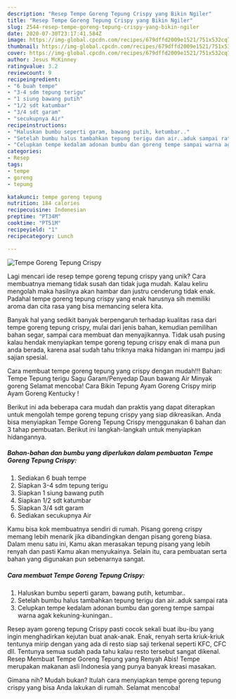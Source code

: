 ```yaml
---
description: "Resep Tempe Goreng Tepung Crispy yang Bikin Ngiler"
title: "Resep Tempe Goreng Tepung Crispy yang Bikin Ngiler"
slug: 2544-resep-tempe-goreng-tepung-crispy-yang-bikin-ngiler
date: 2020-07-30T23:17:41.584Z
image: https://img-global.cpcdn.com/recipes/679dffd2009e1521/751x532cq70/tempe-goreng-tepung-crispy-foto-resep-utama.jpg
thumbnail: https://img-global.cpcdn.com/recipes/679dffd2009e1521/751x532cq70/tempe-goreng-tepung-crispy-foto-resep-utama.jpg
cover: https://img-global.cpcdn.com/recipes/679dffd2009e1521/751x532cq70/tempe-goreng-tepung-crispy-foto-resep-utama.jpg
author: Jesus McKinney
ratingvalue: 3.2
reviewcount: 9
recipeingredient:
- "6 buah tempe"
- "3-4 sdm tepung terigu"
- "1 siung bawang putih"
- "1/2 sdt katumbar"
- "3/4 sdt garam"
- "secukupnya Air"
recipeinstructions:
- "Haluskan bumbu seperti garam, bawang putih, ketumbar.."
- "Setelah bumbu halus tambahkan tepung terigu dan air..aduk sampai rata"
- "Celupkan tempe kedalam adonan bumbu dan goreng tempe sampai warna agak kekuning-kuningan.."
categories:
- Resep
tags:
- tempe
- goreng
- tepung

katakunci: tempe goreng tepung 
nutrition: 184 calories
recipecuisine: Indonesian
preptime: "PT34M"
cooktime: "PT51M"
recipeyield: "1"
recipecategory: Lunch

---
```



![Tempe Goreng Tepung Crispy](https://img-global.cpcdn.com/recipes/679dffd2009e1521/751x532cq70/tempe-goreng-tepung-crispy-foto-resep-utama.jpg)

Lagi mencari ide resep tempe goreng tepung crispy yang unik? Cara membuatnya memang tidak susah dan tidak juga mudah. Kalau keliru mengolah maka hasilnya akan hambar dan justru cenderung tidak enak. Padahal tempe goreng tepung crispy yang enak harusnya sih memiliki aroma dan cita rasa yang bisa memancing selera kita.

Banyak hal yang sedikit banyak berpengaruh terhadap kualitas rasa dari tempe goreng tepung crispy, mulai dari jenis bahan, kemudian pemilihan bahan segar, sampai cara membuat dan menyajikannya. Tidak usah pusing kalau hendak menyiapkan tempe goreng tepung crispy enak di mana pun anda berada, karena asal sudah tahu triknya maka hidangan ini mampu jadi sajian spesial.

Cara membuat tempe goreng tepung yang crispy dengan mudah!!! Bahan: Tempe Tepung terigu Sagu Garam/Penyedap Daun bawang Air Minyak goreng Selamat mencoba! Cara Bikin Tepung Ayam Goreng Crispy mirip Ayam Goreng Kentucky !


Berikut ini ada beberapa cara mudah dan praktis yang dapat diterapkan untuk mengolah tempe goreng tepung crispy yang siap dikreasikan. Anda bisa menyiapkan Tempe Goreng Tepung Crispy menggunakan 6 bahan dan 3 tahap pembuatan. Berikut ini langkah-langkah untuk menyiapkan hidangannya.

<!--inarticleads1-->

##### Bahan-bahan dan bumbu yang diperlukan dalam pembuatan Tempe Goreng Tepung Crispy:

1. Sediakan 6 buah tempe
1. Siapkan 3-4 sdm tepung terigu
1. Siapkan 1 siung bawang putih
1. Siapkan 1/2 sdt katumbar
1. Siapkan 3/4 sdt garam
1. Sediakan secukupnya Air


Kamu bisa kok membuatnya sendiri di rumah. Pisang goreng crispy memang lebih menarik jika dibandingkan dengan pisang goreng biasa. Dalam menu satu ini, Kamu akan merasakan tepung pisang yang lebih renyah dan pasti Kamu akan menyukainya. Selain itu, cara pembuatan serta bahan yang digunakan pun sebenarnya sangat. 

<!--inarticleads2-->

##### Cara membuat Tempe Goreng Tepung Crispy:

1. Haluskan bumbu seperti garam, bawang putih, ketumbar..
1. Setelah bumbu halus tambahkan tepung terigu dan air..aduk sampai rata
1. Celupkan tempe kedalam adonan bumbu dan goreng tempe sampai warna agak kekuning-kuningan..


Resep ayam goreng tepung Crispy pasti cocok sekali buat ibu-ibu yang ingin menghadirkan kejutan buat anak-anak. Enak, renyah serta kriuk-kriuk tentunya mirip dengan yang ada di resto siap saji terkenal seperti KFC, CFC dll. Tentunya semua sudah pada tahu kalau resto tersebut sangat dikenal. Resep Membuat Tempe Goreng Tepung yang Renyah Abis! Tempe merupakan makanan asli Indonesia yang punya banyak kreasi masakan. 

Gimana nih? Mudah bukan? Itulah cara menyiapkan tempe goreng tepung crispy yang bisa Anda lakukan di rumah. Selamat mencoba!
